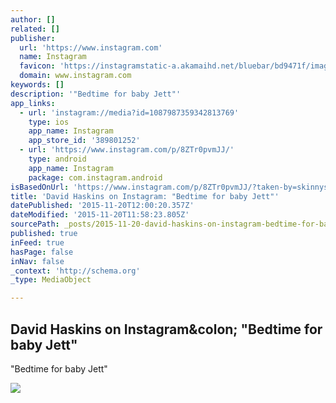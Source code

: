 ```yaml
---
author: []
related: []
publisher:
  url: 'https://www.instagram.com'
  name: Instagram
  favicon: 'https://instagramstatic-a.akamaihd.net/bluebar/bd9471f/images/ico/favicon.ico'
  domain: www.instagram.com
keywords: []
description: '"Bedtime for baby Jett"'
app_links:
  - url: 'instagram://media?id=1087987359342813769'
    type: ios
    app_name: Instagram
    app_store_id: '389801252'
  - url: 'https://www.instagram.com/p/8ZTr0pvmJJ/'
    type: android
    app_name: Instagram
    package: com.instagram.android
isBasedOnUrl: 'https://www.instagram.com/p/8ZTr0pvmJJ/?taken-by=skinnysc'
title: 'David Haskins on Instagram: "Bedtime for baby Jett"'
datePublished: '2015-11-20T12:00:20.357Z'
dateModified: '2015-11-20T11:58:23.805Z'
sourcePath: _posts/2015-11-20-david-haskins-on-instagram-bedtime-for-baby-jett.md
published: true
inFeed: true
hasPage: false
inNav: false
_context: 'http://schema.org'
_type: MediaObject

---
```

<article style=""><h1>David Haskins on Instagram&amp;colon; "Bedtime for baby Jett"</h1><p>"Bedtime for baby Jett"</p><img src="https://scontent.cdninstagram.com/hphotos-xta1/t51.2885-15/e35/12107429_1677391702495410_1820415256_n.jpg" /></article>